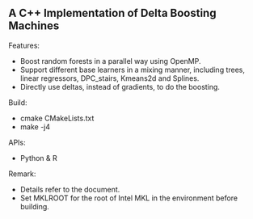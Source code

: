## A C++ Implementation of Delta Boosting Machines

Features:

- Boost random forests in a parallel way using OpenMP.
- Support different base learners in a mixing manner, including trees, linear regressors, DPC_stairs, Kmeans2d and Splines.
- Directly use deltas, instead of gradients, to do the boosting.

Build:

- cmake CMakeLists.txt
- make -j4

APIs:

- Python & R

Remark:

- Details refer to the document.
- Set MKLROOT for the root of Intel MKL in the environment before building.
